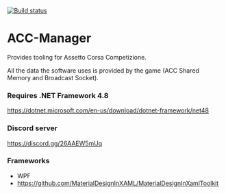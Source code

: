 [![Build status](https://ci.appveyor.com/api/projects/status/u6yxjmncb1g8484h/branch/dev?svg=true)](https://ci.appveyor.com/project/RiddleTime/acc-manager/branch/dev)

# ACC-Manager
Provides tooling for Assetto Corsa Competizione.

All the data the software uses is provided by the game (ACC Shared Memory and Broadcast Socket).

### Requires .NET Framework 4.8
https://dotnet.microsoft.com/en-us/download/dotnet-framework/net48

### Discord server
https://discord.gg/26AAEW5mUq

### Frameworks
- WPF
- https://github.com/MaterialDesignInXAML/MaterialDesignInXamlToolkit
